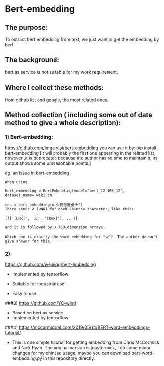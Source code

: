 # Bert-embedding

## The purpose:
To extract bert embedding from text, we just want to get the embedding by bert.

## The background:
bert as service is not suitable for my work requirement.

## Where I collect these methods:
from github list and google, the most related ones.

## Method collection ( including some out of date method to give a whole description):
### 1) Bert-embedding: 

https://github.com/imgarylai/bert-embedding you can use it by: pip install bert-embedding
[It will probably the first one appearing in the related list, however ,it is deprecated because the author has no time to maintain it, its output shows some unreasonable points.]

eg. an issue in bert-embedding

    When using 
    
    bert_embedding = BertEmbedding(model='bert_12_768_12', dataset_name='wiki_cn')
    
    res = bert_embedding(u'火箭险胜勇士')
    There comes 2 [UNK] for each Chinese character, like this:
    
    [(['[UNK]', '火', '[UNK]'], ...)]
    
    and it is followed by 3 768-dimension arrays.
    
    Which one is exactly the word embedding for "火"?  The author doesn't give answer for this.

### 2) 
   https://github.com/weiarqq/bert-embedding 
   
   - Implemented by tensorflow
   
   - Suitable for industrial use
   
   - Easy to use

###3) https://github.com/YC-wind
   - Based on bert as service
   - Implemented by tensorflow
   
###4) https://mccormickml.com/2019/05/14/BERT-word-embeddings-tutorial/
   - This is one simple tutorial for getting embedding from Chris McCormick and Nick Ryan.
   The original version is jupyternook, I do some minor changes for my chinese usage, maybe you can download bert-word-embedding.py in this repository directly.


